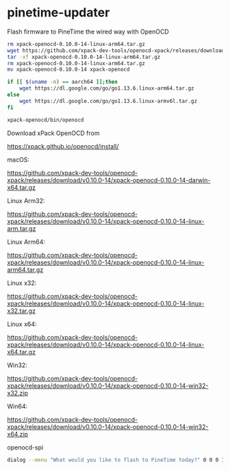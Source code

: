 # pinetime-updater
Flash firmware to PineTime the wired way with OpenOCD

```bash
rm xpack-openocd-0.10.0-14-linux-arm64.tar.gz
wget https://github.com/xpack-dev-tools/openocd-xpack/releases/download/v0.10.0-14/xpack-openocd-0.10.0-14-linux-arm64.tar.gz
tar -xf xpack-openocd-0.10.0-14-linux-arm64.tar.gz
rm xpack-openocd-0.10.0-14-linux-arm64.tar.gz
mv xpack-openocd-0.10.0-14 xpack-openocd

if [[ $(uname -m) == aarch64 ]];then
    wget https://dl.google.com/go/go1.13.6.linux-arm64.tar.gz
else
    wget https://dl.google.com/go/go1.13.6.linux-armv6l.tar.gz
fi

xpack-openocd/bin/openocd
```

Download xPack OpenOCD from

https://xpack.github.io/openocd/install/

macOS:

https://github.com/xpack-dev-tools/openocd-xpack/releases/download/v0.10.0-14/xpack-openocd-0.10.0-14-darwin-x64.tar.gz

Linux Arm32:

https://github.com/xpack-dev-tools/openocd-xpack/releases/download/v0.10.0-14/xpack-openocd-0.10.0-14-linux-arm.tar.gz

Linux Arm64:

https://github.com/xpack-dev-tools/openocd-xpack/releases/download/v0.10.0-14/xpack-openocd-0.10.0-14-linux-arm64.tar.gz

Linux x32:

https://github.com/xpack-dev-tools/openocd-xpack/releases/download/v0.10.0-14/xpack-openocd-0.10.0-14-linux-x32.tar.gz

Linux x64:

https://github.com/xpack-dev-tools/openocd-xpack/releases/download/v0.10.0-14/xpack-openocd-0.10.0-14-linux-x64.tar.gz

Win32:

https://github.com/xpack-dev-tools/openocd-xpack/releases/download/v0.10.0-14/xpack-openocd-0.10.0-14-win32-x32.zip

Win64:

https://github.com/xpack-dev-tools/openocd-xpack/releases/download/v0.10.0-14/xpack-openocd-0.10.0-14-win32-x64.zip

openocd-spi

```bash
dialog --menu "What would you like to flash to PineTime today?" 0 0 0 1 "Latest Bootloader" 2 "Latest Firmware (FreeRTOS)" 3 "Download from URL" 4 "Downloaded file"
```
